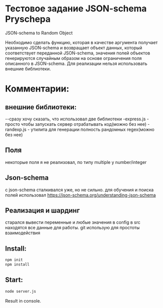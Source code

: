 # Тестовое задание JSON-schema Pryschepa

JSON-schema to Random Object

Необходимо сделать функцию, которая в качестве аргумента получает указанную JSON-schema и возвращает объект данных, который соответствует переданной JSON-schema, значения полей объектов генерируются случайным образом на основе ограничения поля описанного в JSON-schema. Для реализации нельзя использовать внешние библиотеки.

# Комментарии:

## внешние библиотеки:

--сразу хочу сказать, что использовал две библиотеки
-express.js - просто чтобы запускать сервер отрабатывать код(можно без нее)
-randexp.js - утилита для генерации полность рандомных regex(можно без нее)

## Поля

некоторые поля я не реализовал, по типу multiple у number/integer

## Json-schema

c json-schema сталкивался уже, но не сильно. для обучения и поиска полей использовал https://json-schema.org/understanding-json-schema

## Реализация и шардинг

старался вывести переменные и любые значения в config
в src находятся все данные для работы.
git использую для простоты взаимодействия

## Install:

```bash
npm init
npm install
```

## Start:

```bash
node server.js
```

Result in console.
